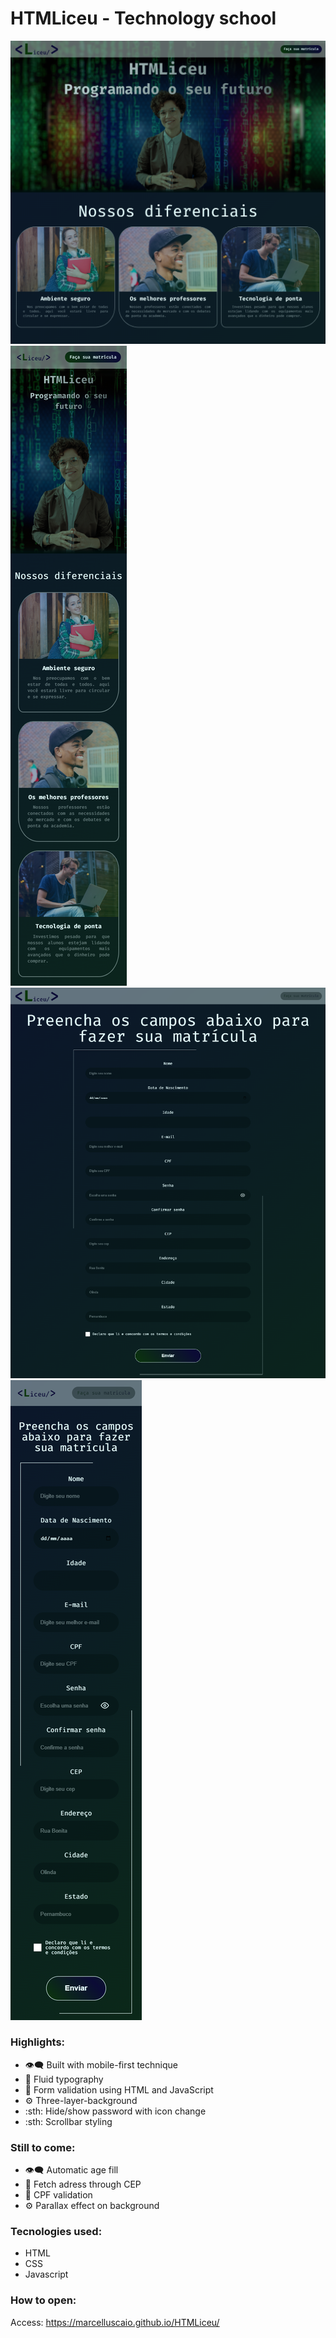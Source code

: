 # HTMLiceu - Technology school


<img src="assets/img/show1.png">
<img src="assets/img/show2.png">
<img src="assets/img/show3.png">
<img src="assets/img/show4.png">

### Highlights:
* :eye_speech_bubble: Built with mobile-first technique
* :mage: Fluid typography
* :art: Form validation using HTML and JavaScript
* :gear: Three-layer-background
* :sth: Hide/show password with icon change 
* :sth: Scrollbar styling

### Still to come:
* :eye_speech_bubble: Automatic age fill
* :mage: Fetch adress through CEP
* :art: CPF validation
* :gear: Parallax effect on background

### Tecnologies used:

* HTML
* CSS
* Javascript

### How to open:

Access: https://marcelluscaio.github.io/HTMLiceu/
